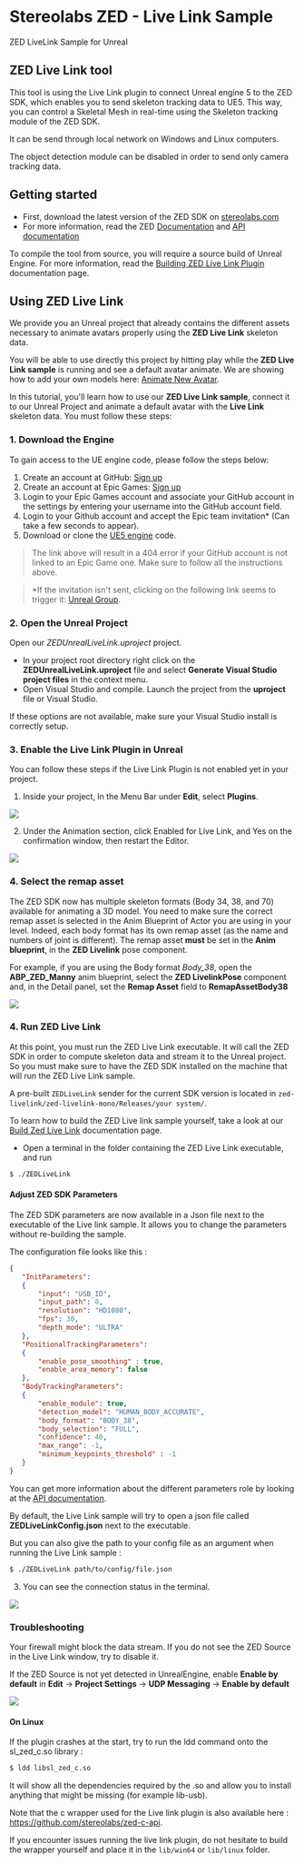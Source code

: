 # Stereolabs ZED - Live Link Sample
ZED LiveLink Sample for Unreal

## ZED Live Link tool

This tool is using the Live Link plugin to connect Unreal engine 5 to the ZED SDK, which enables you to send skeleton tracking data to UE5. This way, you can control a Skeletal Mesh in real-time using the Skeleton tracking module of the ZED SDK.

It can be send through local network on Windows and Linux computers.

The object detection module can be disabled in order to send only camera tracking data.

## Getting started

 - First, download the latest version of the ZED SDK on [stereolabs.com](https://www.stereolabs.com/developers/)
- For more information, read the ZED [Documentation](https://www.stereolabs.com/docs) and [API documentation](https://www.stereolabs.com/docs/api/)


To compile the tool from source, you will require a source build of Unreal Engine. For more information, read the [Building ZED Live Link Plugin](https://www.stereolabs.com/docs/livelink/building-the-plugin/) documentation page.

## Using ZED Live Link

We provide you an Unreal project that already contains the different assets necessary to animate avatars properly using the **ZED Live Link** skeleton data.

You will be able to use directly this project by hitting play while the **ZED Live Link sample** is running and see a default avatar animate. We are showing how to add your own models here: [Animate New Avatar](/livelink/animate-new-avatar/).

In this tutorial, you'll learn how to use our **ZED Live Link sample**, connect it to our Unreal Project and animate a default avatar with the **Live Link** skeleton data. You must follow these steps:

### 1. Download the Engine

To gain access to the UE engine code, please follow the steps below:

1. Create an account at GitHub: [Sign up](https://github.com/join)
2. Create an account at Epic Games: [Sign up](https://accounts.epicgames.com/login)
3. Login to your Epic Games account and associate your GitHub account in the settings by entering your username into the GitHub account field.
5. Login to your Github account and accept the Epic team invitation* (Can take a few seconds to appear).
4. Download or clone the [UE5 engine](https://github.com/EpicGames/UnrealEngine/tree/release) code.

> The link above will result in a 404 error if your GitHub account is not linked to an Epic Game one. Make sure to follow all the instructions above.

> *If the invitation isn't sent, clicking on the following link seems to trigger it: [Unreal Group](https://github.com/orgs/EpicGames).

### 2. Open the Unreal Project

Open our *ZEDUnrealLiveLink.uproject* project.

* In your project root directory right click on the **ZEDUnrealLiveLink.uproject** file and select **Generate Visual Studio project files** in the context menu.
* Open Visual Studio and compile. Launch the project from the **uproject** file or Visual Studio.

If these options are not available, make sure your Visual Studio install is correctly setup.

 ### 3. Enable the Live Link Plugin in Unreal

You can follow these steps if the Live Link Plugin is not enabled yet in your project.

1. Inside your project, In the Menu Bar under **Edit**, select **Plugins**.


![](../images/capture_plugin2.jpg)


2. Under the Animation section, click Enabled for Live Link, and Yes on the confirmation window, then restart the Editor.


![](../images/capture_livelink_install2.jpg)

### 4. Select the remap asset

The ZED SDK now has multiple skeleton formats (Body 34, 38, and 70) available for animating a 3D model.
You need to make sure the correct remap asset is selected in the Anim Blueprint of Actor you are using in your level. Indeed, each body format has its own remap asset (as the name and numbers of joint is different).
The remap asset **must** be set in the **Anim blueprint**, in the **ZED Livelink** pose component.

For example, if you are using the Body format *Body_38*, open the **ABP_ZED_Manny** anim blueprint, select the **ZED LivelinkPose** component and, in the Detail panel, set the **Remap Asset** field to **RemapAssetBody38**

![](../images/remap_asset_selection.jpg)

### 4. Run ZED Live Link

At this point, you must run the ZED Live Link executable. It will call the ZED SDK in order to compute skeleton data and stream it to the Unreal project. So you must make sure to have the ZED SDK installed on the machine that will run the ZED Live Link sample.

A pre-built `ZEDLiveLink` sender for the current SDK version is located in `zed-livelink/zed-livelink-mono/Releases/your system/`.

To learn how to build the ZED Live link sample yourself, take a look at our [Build Zed Live Link](/livelink/building-the-plugin/) documentation page.

- Open a terminal in the folder containing the ZED Live Link executable, and run

```bash
$ ./ZEDLiveLink
```
#### Adjust ZED SDK Parameters

The ZED SDK parameters are now available in a Json file next to the executable of the Live link sample.
It allows you to change the parameters without re-building the sample.

The configuration file looks like this :

 ```json
{
    "InitParameters":
    {
        "input": "USB_ID",
        "input_path": 0,
        "resolution": "HD1080",
        "fps": 30,
        "depth_mode": "ULTRA"
    },
    "PositionalTrackingParameters":
    {
        "enable_pose_smoothing" : true,
        "enable_area_memory": false
    },
    "BodyTrackingParameters":
    {
        "enable_module": true,
        "detection_model": "HUMAN_BODY_ACCURATE",
        "body_format": "BODY_38",
        "body_selection": "FULL",
        "confidence": 40,
        "max_range": -1,
        "minimum_keypoints_threshold" : -1
    }
}

 ```

You can get more information about the different parameters role by looking at the [API documentation](https://www.stereolabs.com/docs/api/).

By default, the Live Link sample will try to open a json file called **ZEDLiveLinkConfig.json** next to the executable.

But you can also give the path to your config file as an argument when running the Live Link sample : 

```bash
$ ./ZEDLiveLink path/to/config/file.json
```

3. You can see the connection status in the terminal.


![](../images/capture_zed_connected2.jpg)



### Troubleshooting

Your firewall might block the data stream. If you do not see the ZED Source in the Live Link window, try to disable it.

If the ZED Source is not yet detected in UnrealEngine, enable **Enable by default** in **Edit** -> **Project Settings** -> **UDP Messaging** -> **Enable by default**

![](./images/EnableByDefault.jpg)


#### On Linux

If the plugin crashes at the start, try to run the ldd command onto the sl_zed_c.so library :

```bash
$ ldd libsl_zed_c.so
```
It will show all the dependencies required by the .so and allow you to install anything that might be missing (for example lib-usb).


Note that the c wrapper used for the Live link plugin is also available here : https://github.com/stereolabs/zed-c-api.

If you encounter issues running the live link plugin, do not hesitate to build the wrapper yourself and place it in the `lib/win64` or `lib/linux` folder.
